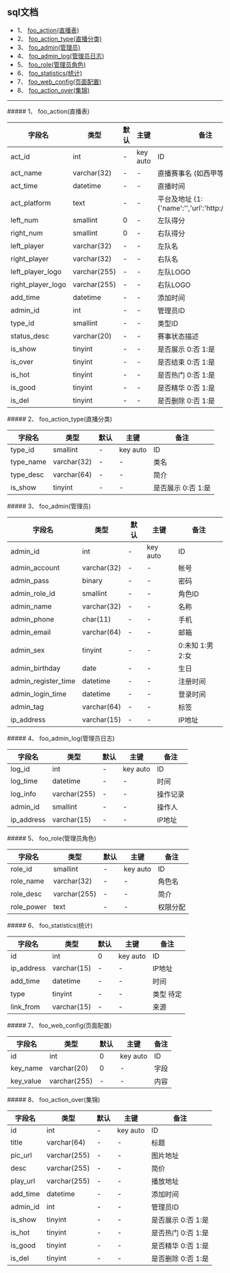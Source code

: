 ## sql文档


* 1、 [foo_action(直播表)](#1)
* 2、 [foo_action_type(直播分类)](#2)
* 3、 [foo_admin(管理员)](#3)
* 4、 [foo_admin_log(管理员日志)](#4)
* 5、 [foo_role(管理员角色)](#5)
* 6、 [foo_statistics(统计)](#6)
* 7、 [foo_web_config(页面配置)](#7)
* 8、 [foo_action_over(集锦)](#8)

-----------------
<span id="1"/>
##### 1、 foo_action(直播表)

| 字段名 | 类型 | 默认 | 主键 | 备注 |
|-------|------|------|-----|------|
| act_id | int | - | key auto | ID |
| act_name | varchar(32) | - | - | 直播赛事名 (如西甲等) |
| act_time | datetime | - | - | 直播时间 |
| act_platform | text | - | - | 平台及地址 {1:{'name':'','url':'http://ddd'},...} |
| left_num | smallint | 0 | - | 左队得分 |
| right_num | smallint | 0 | - | 右队得分 |
| left_player | varchar(32) | - | - | 左队名 |
| right_player | varchar(32) | - | - | 右队名 |
| left_player_logo | varchar(255) | - | - | 左队LOGO |
| right_player_logo | varchar(255) | - | - | 右队LOGO |
| add_time | datetime | - | - | 添加时间 |
| admin_id | int | - | - | 管理员ID |
| type_id | smallint | - | - | 类型ID |
| status_desc | varchar(20) | - | - | 赛事状态描述 |
| is_show | tinyint | - | - | 是否展示 0:否 1:是 |
| is_over | tinyint | - | - | 是否结束 0:否 1:是 |
| is_hot | tinyint | - | - | 是否热门 0:否 1:是 |
| is_good | tinyint | - | - | 是否精华 0:否 1:是 |
| is_del | tinyint | - | - | 是否删除 0:否 1:是 |


<span id="2"/>
##### 2、 foo_action_type(直播分类)

| 字段名 | 类型 | 默认 | 主键 | 备注 |
|-------|------|------|-----|------|
| type_id | smallint | - | key auto | ID |
| type_name | varchar(32) | - | - | 类名 |
| type_desc | varchar(64) | - | - | 简介 |
| is_show | tinyint | - | - | 是否展示 0:否 1:是 |


<span id="3"/>
##### 3、 foo_admin(管理员)

| 字段名 | 类型 | 默认 | 主键 | 备注 |
|-------|------|------|-----|------|
| admin_id | int | - | key auto | ID |
| admin_account | varchar(32) | - | - | 帐号 |
| admin_pass | binary | - | - | 密码 |
| admin_role_id | smallint | - | - | 角色ID |
| admin_name | varchar(32) | - | - | 名称 |
| admin_phone | char(11) | - | - | 手机 |
| admin_email | varchar(64) | - | - | 邮箱 |
| admin_sex | tinyint | - | - | 0:未知 1:男 2:女 |
| admin_birthday | date | - | - | 生日 |
| admin_register_time | datetime | - | - | 注册时间 |
| admin_login_time | datetime | - | - | 登录时间 |
| admin_tag | varchar(64) | - | - | 标签 |
| ip_address | varchar(15) | - | - | IP地址 |


<span id="4"/>
##### 4、 foo_admin_log(管理员日志)

| 字段名 | 类型 | 默认 | 主键 | 备注 |
|-------|------|------|-----|------|
| log_id | int | - | key auto | ID |
| log_time | datetime | - | - | 时间 |
| log_info | varchar(255) | - | - | 操作记录 |
| admin_id | smallint | - | - | 操作人 |
| ip_address | varchar(15) | - | - | IP地址 |


<span id="5"/>
##### 5、 foo_role(管理员角色)

| 字段名 | 类型 | 默认 | 主键 | 备注 |
|-------|------|------|-----|------|
| role_id | smallint | - | key auto | ID |
| role_name | varchar(32) | - | - | 角色名 |
| role_desc | varchar(255) | - | - | 简介 |
| role_power | text | - | - | 权限分配 |


<span id="6"/>
##### 6、 foo_statistics(统计)

| 字段名 | 类型 | 默认 | 主键 | 备注 |
|-------|------|------|-----|------|
| id | int | 0 | key auto | ID |
| ip_address | varchar(15) | - | - | IP地址 |
| add_time | datetime | - | - | 时间 |
| type | tinyint | - | - | 类型 待定 |
| link_from | varchar(15) | - | - | 来源 |


<span id="7"/>
##### 7、 foo_web_config(页面配置)

| 字段名 | 类型 | 默认 | 主键 | 备注 |
|-------|------|------|-----|------|
| id | int | 0 | key auto | ID |
| key_name | varchar(20) | 0 | - | 字段 |
| key_value | varchar(255) | - | - | 内容 |


<span id="8"/>
##### 8、 foo_action_over(集锦)

| 字段名 | 类型 | 默认 | 主键 | 备注 |
|-------|------|------|-----|------|
| id | int | - | key auto | ID |
| title | varchar(64) | - | - | 标题 |
| pic_url | varchar(255) | - | - | 图片地址 |
| desc | varchar(255) | - | - | 简价 |
| play_url | varchar(255) | - | - | 播放地址 |
| add_time | datetime | - | - | 添加时间 |
| admin_id | int | - | - | 管理员ID |
| is_show | tinyint | - | - | 是否展示 0:否 1:是 |
| is_hot | tinyint | - | - | 是否热门 0:否 1:是 |
| is_good | tinyint | - | - | 是否精华 0:否 1:是 |
| is_del | tinyint | - | - | 是否删除 0:否 1:是 |